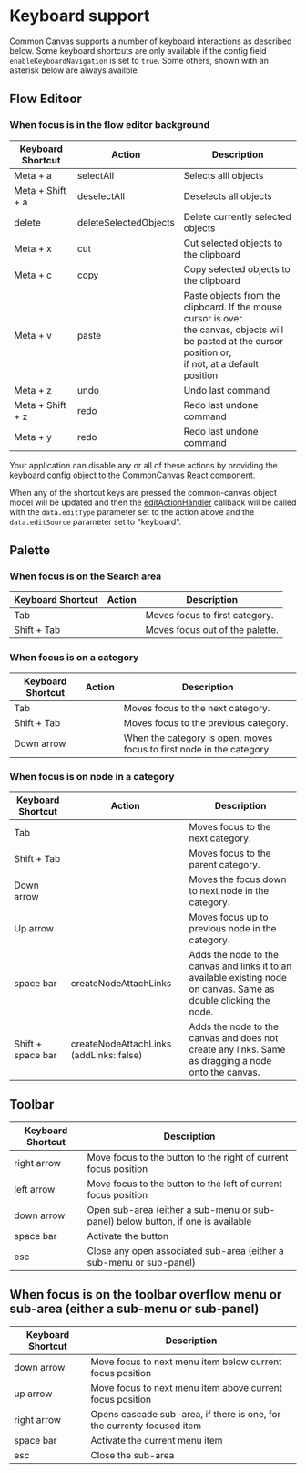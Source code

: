 # Keyboard support

Common Canvas supports a number of keyboard interactions as described below. Some keyboard shortcuts are only available if the config field `enableKeyboardNavigation` is set to `true`.  Some others, shown with an asterisk below are always availble.


## Flow Editoor

### When focus is in the flow editor background

|Keyboard Shortcut|Action|Description|
|---|---|---|
|Meta + a|selectAll|Selects alll objects|
|Meta  + Shift + a|deselectAll|Deselects all objects|
|delete|deleteSelectedObjects|Delete currently selected objects|
|Meta + x|cut|Cut selected objects to the clipboard|
|Meta + c|copy|Copy selected objects to the clipboard|
|Meta + v|paste|Paste objects from the clipboard. If the mouse cursor is over <br>the canvas, objects will be pasted at the cursor position or, <br>if not, at a default position|
|Meta + z|undo|Undo last command|
|Meta + Shift + z|redo|Redo last undone command|
|Meta + y|redo|Redo last undone command|

Your application can disable any or all of these actions by providing the [keyboard config object](03.02.05-keyboard-config.md) to the CommonCanvas React component.

When any of the shortcut keys are pressed the common-canvas object model will be updated and then the [editActionHandler](03.03-callbacks.md#editactionhandler) callback will be called with the `data.editType` parameter set to the action above and the `data.editSource` parameter set to "keyboard".

## Palette

### When focus is on the Search area

|Keyboard Shortcut|Action|Description|
|---|---|---|
|Tab |   | Moves focus to first category. |
|Shift + Tab |   | Moves focus out of the palette. |

### When focus is on a category

|Keyboard Shortcut|Action|Description|
|---|---|---|
|Tab |   | Moves focus to the next category. |
|Shift + Tab |   | Moves focus to the previous category. |
|Down arrow | | When the category is open, moves focus to first node in the category.|

### When focus is on node in a category

|Keyboard Shortcut|Action|Description|
|---|---|---|
|Tab |   | Moves focus to the next category. |
|Shift + Tab |   | Moves focus to the parent category. |
|Down arrow | | Moves the focus down to next node in the category.|
|Up arrow | | Moves focus up to previous node in the category.|
|space bar|createNodeAttachLinks | Adds the node to the canvas and links it to an available existing node on canvas. Same as double clicking the node. |
|Shift + space bar|createNodeAttachLinks (addLinks: false) | Adds the node to the canvas and does not create any links. Same as dragging a node onto the canvas. |


## Toolbar

|Keyboard Shortcut|Description|
|---|---|
|right arrow|Move focus to the button to the right of current focus position |
|left arrow|Move focus to the button to the left of current focus position |
|down arrow|Open sub-area (either a sub-menu or sub-panel) below button, if one is available |
|space bar|Activate the button |
|esc | Close any open associated sub-area (either a sub-menu or sub-panel) |

## When focus is on the toolbar overflow menu or sub-area (either a sub-menu or sub-panel)

|Keyboard Shortcut|Description|
|---|---|
|down arrow|Move focus to next menu item below current focus position |
|up arrow|Move focus to next menu item above current focus position |
|right arrow|Opens cascade sub-area, if there is one, for the currenty focused item |
|space bar|Activate the current menu item |
|esc | Close the sub-area |


